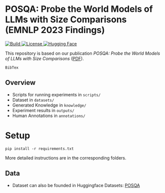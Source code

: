 #  POSQA: Probe the World Models of LLMs with Size Comparisons (EMNLP 2023 Findings)

<p>
    <a href="https://www.python.org/">
        <img alt="Build" src="https://img.shields.io/badge/Python-3.7+-1f425f.svg?color=blue">
    </a>
    <a href="https://github.com/cambridgeltl/POSQA/blob/main/LICENSE">
        <img alt="License" src="https://img.shields.io/badge/License-MIT-blue">
    </a>
    <a href="https://huggingface.co/datasets/cambridgeltl/posqa" target="_blank">
        <img alt="Hugging Face" src="https://img.shields.io/badge/%F0%9F%A4%97%20-Hugging%20Face-blue?color=blue&logoColor=white" />
    </a>
</p>


This repository is based on our publication *POSQA: Probe the World Models of LLMs with Size Comparisons* ([PDF](https://arxiv.org/abs/2310.13394)).

```
BibTex
```

## Overview
- Scripts for running experiments in `scripts/`
- Dataset in `datasets/`
- Generated Knowledge in `knowledge/`
- Experiment results in `outputs/`
- Human Annotations in `annotations/`


# Setup
```
pip install -r requirements.txt
```

More detailed instructions are in the corresponding folders.

## Data
- Dataset can also be founded in Huggingface Datasets: [POSQA](https://huggingface.co/datasets/cambridgeltl/posqa)